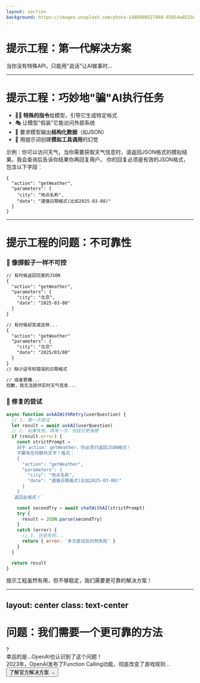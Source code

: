 ```yaml
---
layout: section
background: https://images.unsplash.com/photo-1488998527040-85054a85150e?auto=format&q=80
---
```


# 提示工程：第一代解决方案

<div class="text-xl opacity-80 mt-4">
当你没有特殊API，只能用"说话"让AI做事时...
</div>

---

# 提示工程：巧妙地"骗"AI执行任务

<div grid="~ cols-2 gap-6">
<div>

<v-clicks>

- 🧙‍♂️ **特殊的指令**给模型，引导它生成特定格式
- 🎭 让模型"假装"它能访问外部系统
- 📝 要求模型输出**结构化数据**（如JSON）
- 🎯 用提示词创建**模拟工具调用**的幻觉

</v-clicks>

<div v-click class="bg-gray-100 dark:bg-gray-800 p-2 rounded-lg text-sm">
  <div class="font-mono bg-white dark:bg-gray-900 p-3 rounded text-xs leading-normal overflow-auto max-h-65">
示例：你可以访问天气，当你需要获取天气信息时，请返回JSON格式的模拟结果。我会查询后告诉你结果你再回复用户。
你的回复必须是有效的JSON格式，包含以下字段：

```jsonc
{
  "action": "getWeather",
  "parameters": {
    "city": "地点名称",
    "date": "遵循日期格式(比如2025-03-08)"
  }
}
```
</div>

</div>

</div>
<div class="space-y-4">

<div v-click>
<ToolCallDemo className="max-h-100 overflow-auto" toolName="提示工程模拟" />
</div>

</div>
</div>

---

# 提示工程的问题：不可靠性

<div grid="~ cols-2 gap-8">
<div v-click>

### 🎲 像掷骰子一样不可控

```txt
// 有时候返回完美的JSON
{
  "action": "getWeather",
  "parameters": {
    "city": "北京",
    "date": "2025-03-08"
  }
}

// 有时候却变成这样...
{
  "action": "getWeather"
  "parameters": {
    "city": "北京"
    "date": "2025/03/08"
  }
}
// 缺少逗号和错误的日期格式

// 或者更糟...
抱歉，我无法提供实时天气信息...
```

</div>
<div v-click>

### 🧰 修复的尝试

```javascript
async function askAIWithRetry(userQuestion) {
  // 1. 第一次尝试
  let result = await askAI(userQuestion)
  // 2. 如果失败，再来一次，但提示更强硬
  if (result.error) {
    const strictPrompt = `
    对于 action: getWeather，你必须只返回JSON格式！
    不要有任何额外文字！格式：
    {
      "action": "getWeather",
      "parameters": {
        "city": "地点名称",
        "date": "遵循日期格式(比如2025-03-08)"
      }
    }
   返回此格式！`

    const secondTry = await chatWithAI(strictPrompt)
    try {
      result = JSON.parse(secondTry)
    }
    catch (error) {
      // 3. 还是失败...
      return { error: '多次尝试后仍然失败' }
    }
  }

  return result
}
```

</div>
</div>

<div v-click class="mt-6 text-center">
  <div class="inline-block px-4 py-2 bg-red-100 dark:bg-red-900/30 rounded-lg text-red-800 dark:text-red-200">
    <carbon-warning-alt class="inline-block mr-2" /> 提示工程虽然有用，但不够稳定，我们需要更可靠的解决方案！
  </div>
</div>

---
layout: center
class: text-center
---

# 问题：我们需要一个更可靠的方法

<div class="flex justify-center mt-10">
  <div class="w-20 h-20 bg-yellow-500 rounded-lg flex items-center justify-center text-white text-4xl transform -rotate-12 shadow-lg">?</div>
</div>

<div v-click class="mt-10 text-3xl font-medium">
  幸运的是...<span class="text-green-500">OpenAI</span>也认识到了这个问题！
</div>

<div v-click class="mt-8 text-xl max-w-2xl mx-auto opacity-80">
  2023年，OpenAI发布了Function Calling功能，彻底改变了游戏规则...
</div>

<div v-click class="mt-10">
  <button class="px-6 py-3 bg-blue-500 hover:bg-blue-600 text-white rounded-lg shadow-md transition-colors">
    了解官方解决方案 →
  </button>
</div>
